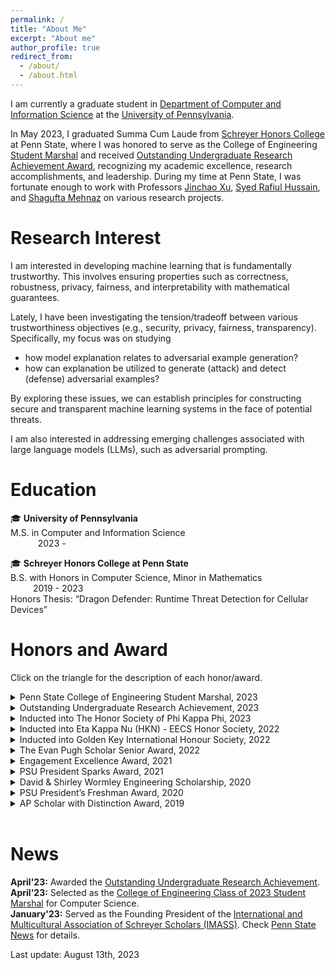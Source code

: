 ```yaml
---
permalink: /
title: "About Me"
excerpt: "About me"
author_profile: true
redirect_from: 
  - /about/
  - /about.html
---
```


[Command: bundle exec jekyll serve]: #

I am currently a graduate student in [Department of Computer and Information Science][UPenn CIS] at the [University of Pennsylvania][UPenn]. 

In May 2023, I graduated Summa Cum Laude from [Schreyer Honors College][SHC] at Penn State, where I was honored to serve as the College of Engineering [Student Marshal][CoE Student Marshal News] and received [Outstanding Undergraduate Research Achievement Award][Outstanding Undergraduate Research Achievement], recognizing my academic excellence, research accomplishments, and leadership. During my time at Penn State, I was fortunate enough to work with Professors [Jinchao Xu][Jinchao Xu], [Syed Rafiul Hussain][Syed Rafiul Hussain], and [Shagufta Mehnaz][Shagufta Mehnaz] on various research projects.


# Research Interest
I am interested in developing machine learning that is fundamentally trustworthy. This involves ensuring properties such as correctness, robustness, privacy, fairness, and interpretability with mathematical guarantees.

Lately, I have been investigating the tension/tradeoff between various trustworthiness objectives (e.g., security, privacy, fairness, transparency). Specifically, my focus was on studying

- how model explanation relates to adversarial example generation?
- how can explanation be utilized to generate (attack) and detect (defense) adversarial examples?

By exploring these issues, we can establish principles for constructing secure and transparent machine learning systems in the face of potential threats.

I am also interested in addressing emerging challenges associated with large language models (LLMs), such as adversarial prompting.


# Education

:mortar_board: **University of Pennsylvania** <br />
M.S. in Computer and Information Science &emsp; &emsp; &emsp; &emsp; &emsp; &emsp; &emsp; &emsp; &emsp; &emsp; &emsp; &emsp; &emsp; &emsp; &nbsp; 2023 - 

:mortar_board: **Schreyer Honors College at Penn State**  <br />
B.S. with Honors in Computer Science, Minor in Mathematics &emsp; &emsp; &emsp; &emsp; &emsp; &emsp; &emsp; 2019 - 2023 <br />
Honors Thesis: “Dragon Defender: Runtime Threat Detection for Cellular Devices”


# Honors and Award 

Click on the triangle for the description of each honor/award.

<details>
  <summary> Penn State College of Engineering Student Marshal, 2023 </summary>
  Student marshals are selected for their outstanding academic achievement and contributions to engineering student life. This high honor is bestowed on a student in the graduating class who represents the best of the program graduates. 
</details>

<details>
  <summary> Outstanding Undergraduate Research Achievement, 2023 </summary>
  This award recognizes an undergraduate researcher in Penn State College of Engineering that has made an impact in their group and field. 
</details>

<details>
  <summary> Inducted into The Honor Society of Phi Kappa Phi, 2023 </summary>
  Only the top 7.5 percent of second-term juniors and top 10 percent of seniors and graduate students are invited to join the nation’s oldest, most selective, and most prestigious all-discipline honor society.
</details>

<details>
  <summary> Inducted into Eta Kappa Nu (HKN) - EECS Honor Society, 2022 </summary>
  Only the top forth of Juniors and top third of Seniors major in Computer Science, Electrical Engineering and Computer Engineering are invited to join.
</details>

<details>
  <summary> Inducted into Golden Key International Honour Society, 2022 </summary>
   Only the top 15% of college and university sophomores, juniors and seniors, as well as top-performing graduate students in all fields of study are invited to join.
</details>

<details>
  <summary> The Evan Pugh Scholar Senior Award, 2022 </summary>
  The Evan Pugh scholars are those juniors and seniors who are in the upper 0.5 percent of their respective classes and have completed at least 48 graded Penn State credits at the end of the fall semester of the academic year in which the award is given.
</details>

<details>
  <summary> Engagement Excellence Award, 2021 </summary>
  For Outstanding Demonstration of Personal Growth, Professional Readiness, and/or Community Impact from an Engaged Learning Experience.
</details>

<details>
  <summary> PSU President Sparks Award, 2021 </summary>
  This award is presented annually to those undergraduate degree candidates who have earned a 4.0 (A) cumulative grade-point average based on at least 36 graded Penn State credits completed by the end of the fall semester of the academic year in which the award is given.
</details>

<details>
  <summary> David & Shirley Wormley Engineering Scholarship, 2020 </summary>
  Awarded to undergraduate students in the College of Engineering who are working in research groups.
</details>


<details>
  <summary> PSU President’s Freshman Award, 2020 </summary>
  This award is presented annually to undergraduate degree candidates and degree-seeking provisional students who have earned a 4.0 (A) cumulative grade-point average based on at least 12 graded Penn State credits completed during their first semester of admission.
</details>


<details>
  <summary> AP Scholar with Distinction Award, 2019 </summary>
  Granted to students who receive an average score of at least 3.5 on all AP Exams taken, and scores of 3 or higher on five or more of these exams.
</details>

<br />

# News
**April'23:** Awarded the [Outstanding Undergraduate Research Achievement][Outstanding Undergraduate Research Achievement].
<br>
**April'23:** Selected as the [College of Engineering Class of 2023 Student Marshal][CoE Student Marshal News] for Computer Science.
<br>
**January'23:** Served as the Founding President of the [International and Multicultural Association of Schreyer Scholars (IMASS)][IMASS]. Check [Penn State News][IMASS News] for details.


Last update: August 13th, 2023


[Link References]: #

[UPenn]: https://www.upenn.edu/
[UPenn CIS]: https://www.cis.upenn.edu/
[PSU]: https://www.psu.edu/
[SHC]: https://www.shc.psu.edu/
[Jinchao Xu]: https://www.mri.psu.edu/mri/personnel-directory/jxx1
[Syed Rafiul Hussain]: https://syed-rafiul-hussain.github.io/
[Shagufta Mehnaz]: https://smehnaz.github.io/
[IMASS]: https://sites.psu.edu/psuimass/
[IMASS News]: https://www.psu.edu/news/schreyer-honors-college/story/new-student-organization-supports-multicultural-schreyer-scholars/
[CoE Student Marshal News]: https://www.engr.psu.edu/commencement/student-marshals/spring-2023.aspx#Ye
[Outstanding Undergraduate Research Achievement]: https://inclusion.engr.psu.edu/annual-awards/index.aspx
